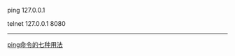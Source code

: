 ping 127.0.0.1

telnet 127.0.0.1 8080


---------------------------------------------------------------------------------------------------------------------



[ping命令的七种用法](https://www.jianshu.com/p/1d7b650217d5)  





